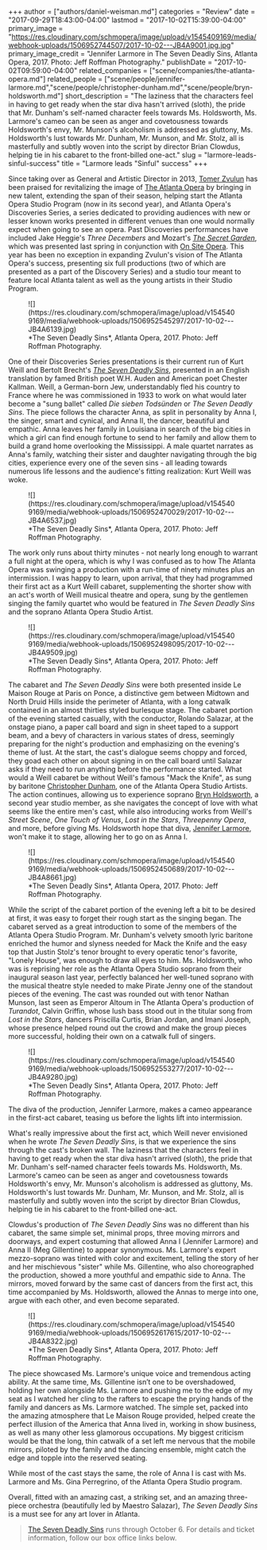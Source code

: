 +++
author = ["authors/daniel-weisman.md"]
categories = "Review"
date = "2017-09-29T18:43:00-04:00"
lastmod = "2017-10-02T15:39:00-04:00"
primary_image = "https://res.cloudinary.com/schmopera/image/upload/v1545409169/media/webhook-uploads/1506952744507/2017-10-02---JB4A9001.jpg.jpg"
primary_image_credit = "Jennifer Larmore in The Seven Deadly Sins, Atlanta Opera, 2017. Photo: Jeff Roffman Photography."
publishDate = "2017-10-02T09:59:00-04:00"
related_companies = ["scene/companies/the-atlanta-opera.md"]
related_people = ["scene/people/jennifer-larmore.md","scene/people/christopher-dunham.md","scene/people/bryn-holdsworth.md"]
short_description = "The laziness that the characters feel in having to get ready when the star diva hasn&#039;t arrived (sloth), the pride that Mr. Dunham&#039;s self-named character feels towards Ms. Holdsworth, Ms. Larmore&#039;s cameo can be seen as anger and covetousness towards Holdsworth&#039;s envy, Mr. Munson&#039;s alcoholism is addressed as gluttony, Ms. Holdsworth&#039;s lust towards Mr. Dunham, Mr. Munson, and Mr. Stolz, all is masterfully and subtly woven into the script by director Brian Clowdus, helping tie in his cabaret to the front-billed one-act."
slug = "larmore-leads-sinful-success"
title = "Larmore leads &quot;Sinful&quot; success"
+++

Since taking over as General and Artistic Director in 2013, [Tomer Zvulun](/tomer-zvulun-the-atlanta-operas-intriguing-201718/) has been praised for revitalizing the image of [The Atlanta Opera](/scene/companies/the-atlanta-opera/) by bringing in new talent, extending the span of their season, helping start the Atlanta Opera Studio Program (now in its second year), and Atlanta Opera's Discoveries Series, a series dedicated to providing audiences with new or lesser known works presented in different venues than one would normally expect when going to see an opera. Past Discoveries performances have included Jake Heggie's *Three Decembers* and Mozart's [*The Secret Garden*](/la-finta-giardiniera-coming-to-a-garden-near-you/), which was presented last spring in conjunction with [On Site Opera](/scene/companies/on-site-opera/). This year has been no exception in expanding Zvulun's vision of The Atlanta Opera's success, presenting six full productions (two of which are presented as a part of the Discovery Series) and a studio tour meant to feature local Atlanta talent as well as the young artists in their Studio Program.

<figure data-type="image">
![](https://res.cloudinary.com/schmopera/image/upload/v1545409169/media/webhook-uploads/1506952545297/2017-10-02---JB4A6139.jpg)
<figcaption>*The Seven Deadly Sins*, Atlanta Opera, 2017. Photo: Jeff Roffman Photography.</figcaption>
</figure>

One of their Discoveries Series presentations is their current run of Kurt Weill and Bertolt Brecht's [*The Seven Deadly Sins*](https://www.atlantaopera.org/performance/seven-deadly-sins), presented in an English translation by famed British poet W.H. Auden and American poet Chester Kallman. Weill, a German-born Jew, understandably fled his country to France where he was commissioned in 1933 to work on what would later become a "sung ballet" called *Die sieben Todsünden* or *The Seven Deadly Sins*. The piece follows the character Anna, as split in personality by Anna I, the singer, smart and cynical, and Anna II, the dancer, beautiful and empathic. Anna leaves her family in Louisiana in search of the big cities in which a girl can find enough fortune to send to her family and allow them to build a grand home overlooking the Mississippi. A male quartet narrates as Anna's family, watching their sister and daughter navigating through the big cities, experience every one of the seven sins - all leading towards numerous life lessons and the audience's fitting realization: Kurt Weill was woke.

<figure data-type="image">
![](https://res.cloudinary.com/schmopera/image/upload/v1545409169/media/webhook-uploads/1506952470029/2017-10-02---JB4A6537.jpg)
<figcaption>*The Seven Deadly Sins*, Atlanta Opera, 2017. Photo: Jeff Roffman Photography.</figcaption>
</figure>

The work only runs about thirty minutes - not nearly long enough to warrant a full night at the opera, which is why I was confused as to how The Atlanta Opera was swinging a production with a run-time of ninety minutes plus an intermission. I was happy to learn, upon arrival, that they had programmed their first act as a Kurt Weill cabaret, supplementing the shorter show with an act's worth of Weill musical theatre and opera, sung by the gentlemen singing the family quartet who would be featured in *The Seven Deadly Sins* and the soprano Atlanta Opera Studio Artist.

<figure data-type="image">
![](https://res.cloudinary.com/schmopera/image/upload/v1545409169/media/webhook-uploads/1506952498095/2017-10-02---JB4A9509.jpg)
<figcaption>*The Seven Deadly Sins*, Atlanta Opera, 2017. Photo: Jeff Roffman Photography.</figcaption>
</figure>

The cabaret and *The Seven Deadly Sins* were both presented inside Le Maison Rouge at Paris on Ponce, a distinctive gem between Midtown and North Druid Hills inside the perimeter of Atlanta, with a long catwalk contained in an almost thirties styled burlesque stage. The cabaret portion of the evening started casually, with the conductor, Rolando Salazar, at the onstage piano, a paper call board and sign in sheet taped to a support beam, and a bevy of characters in various states of dress, seemingly preparing for the night's production and emphasizing on the evening's theme of lust. At the start, the cast's dialogue seems choppy and forced, they goad each other on about signing in on the call board until Salazar asks if they need to run anything before the performance started. What would a Weill cabaret be without Weill's famous "Mack the Knife", as sung by baritone [Christopher Dunham](/scene/people/christopher-dunham/), one of the Atlanta Opera Studio Artists. The action continues, allowing us to experience soprano [Bryn Holdsworth](/scene/people/bryn-holdsworth/), a second year studio member, as she navigates the concept of love with what seems like the entire men's cast, while also introducing works from Weill's *Street Scene*, *One Touch of Venus*, *Lost in the Stars*, *Threepenny Opera*, and more, before giving Ms. Holdsworth hope that diva, [Jennifer Larmore](/scene/people/jennifer-larmore/), won't make it to stage, allowing her to go on as Anna I.

<figure data-type="image">
![](https://res.cloudinary.com/schmopera/image/upload/v1545409169/media/webhook-uploads/1506952450689/2017-10-02---JB4A8661.jpg)
<figcaption>*The Seven Deadly Sins*, Atlanta Opera, 2017. Photo: Jeff Roffman Photography.</figcaption>
</figure>

While the script of the cabaret portion of the evening left a bit to be desired at first, it was easy to forget their rough start as the singing began. The cabaret served as a great introduction to some of the members of the Atlanta Opera Studio Program. Mr. Dunham's velvety smooth lyric baritone enriched the humor and slyness needed for Mack the Knife and the easy top that Justin Stolz's tenor brought to every operatic tenor's favorite, "Lonely House", was enough to draw all eyes to him. Ms. Holdsworth, who was is reprising her role as the Atlanta Opera Studio soprano from their inaugural season last year, perfectly balanced her well-tuned soprano with the musical theatre style needed to make Pirate Jenny one of the standout pieces of the evening. The cast was rounded out with tenor Nathan Munson, last seen as Emperor Altoum in The Atlanta Opera's production of *Turandot*, Calvin Griffin, whose lush bass stood out in the titular song from *Lost in the Stars*, dancers Priscilla Curtis, Brian Jordan, and Imani Joseph, whose presence helped round out the crowd and make the group pieces more successful, holding their own on a catwalk full of singers.

<figure data-type="image">
![](https://res.cloudinary.com/schmopera/image/upload/v1545409169/media/webhook-uploads/1506952553277/2017-10-02---JB4A9280.jpg)
<figcaption>*The Seven Deadly Sins*, Atlanta Opera, 2017. Photo: Jeff Roffman Photography.</figcaption>
</figure>

The diva of the production, Jennifer Larmore, makes a cameo appearance in the first-act cabaret, teasing us before the lights lift into intermission.

What's really impressive about the first act, which Weill never envisioned when he wrote *The Seven Deadly Sins*, is that we experience the sins through the cast's broken wall. The laziness that the characters feel in having to get ready when the star diva hasn't arrived (sloth), the pride that Mr. Dunham's self-named character feels towards Ms. Holdsworth, Ms. Larmore's cameo can be seen as anger and covetousness towards Holdsworth's envy, Mr. Munson's alcoholism is addressed as gluttony, Ms. Holdsworth's lust towards Mr. Dunham, Mr. Munson, and Mr. Stolz, all is masterfully and subtly woven into the script by director Brian Clowdus, helping tie in his cabaret to the front-billed one-act.

Clowdus's production of *The Seven Deadly Sins* was no different than his cabaret, the same simple set, minimal props, three moving mirrors and doorways, and expert costuming that allowed Anna I (Jennifer Larmore) and Anna II (Meg Gillentine) to appear synonymous. Ms. Larmore's expert mezzo-soprano was tinted with color and excitement, telling the story of her and her mischievous "sister" while Ms. Gillentine, who also choreographed the production, showed a more youthful and empathic side to Anna. The mirrors, moved forward by the same cast of dancers from the first act, this time accompanied by Ms. Holdsworth, allowed the Annas to merge into one, argue with each other, and even become separated.

<figure data-type="image">
![](https://res.cloudinary.com/schmopera/image/upload/v1545409169/media/webhook-uploads/1506952617615/2017-10-02---JB4A8322.jpg)
<figcaption>*The Seven Deadly Sins*, Atlanta Opera, 2017. Photo: Jeff Roffman Photography.</figcaption>
</figure>

The piece showcased Ms. Larmore's unique voice and tremendous acting ability. At the same time, Ms. Gillentine isn’t one to be overshadowed, holding her own alongside Ms. Larmore and pushing me to the edge of my seat as I watched her cling to the rafters to escape the prying hands of the family and dancers as Ms. Larmore watched. The simple set, packed into the amazing atmosphere that Le Maison Rouge provided, helped create the perfect illusion of the America that Anna lived in, working in show business, as well as many other less glamorous occupations. My biggest criticism would be that the long, thin catwalk of a set left me nervous that the mobile mirrors, piloted by the family and the dancing ensemble, might catch the edge and topple into the reserved seating.

While most of the cast stays the same, the role of Anna I is cast with Ms. Larmore and Ms. Gina Perregrino, of the Atlanta Opera Studio program.

Overall, fitted with an amazing cast, a striking set, and an amazing three-piece orchestra (beautifully led by Maestro Salazar), *The Seven Deadly Sins* is a must see for any art lover in Atlanta.

>[The Seven Deadly Sins](https://www.atlantaopera.org/performance/seven-deadly-sins) runs through October 6. For details and ticket information, follow our box office links below.
